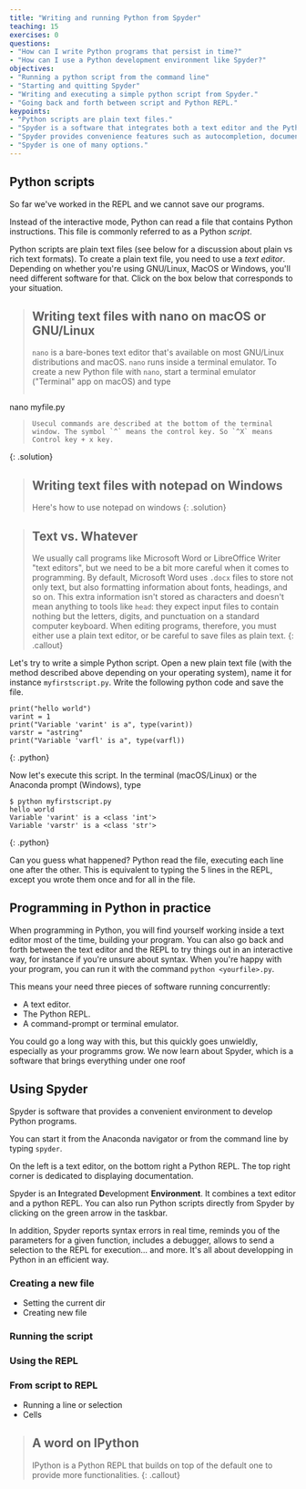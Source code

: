```yaml
---
title: "Writing and running Python from Spyder"
teaching: 15
exercises: 0
questions:
- "How can I write Python programs that persist in time?"
- "How can I use a Python development environment like Spyder?"
objectives:
- "Running a python script from the command line"
- "Starting and quitting Spyder"
- "Writing and executing a simple python script from Spyder."
- "Going back and forth between script and Python REPL."
keypoints:
- "Python scripts are plain text files."
- "Spyder is a software that integrates both a text editor and the Python runtime."
- "Spyder provides convenience features such as autocompletion, documentation lookup and debugging."
- "Spyder is one of many options."
---
```


## Python scripts

So far we've worked in the REPL and we cannot save our programs.

Instead of the interactive mode, Python can read a file that contains
Python instructions.  This file is commonly referred to as a Python *script*.

Python scripts are plain text files (see below for a discussion about
plain vs rich text formats).  To create a plain text file, you need to
use a *text editor*.  Depending on whether you're using GNU/Linux,
MacOS or Windows, you'll need different software for that. Click on
the box below that corresponds to your situation.

> ## Writing text files with nano on macOS or GNU/Linux
>
> `nano` is a bare-bones text editor that's available on most
> GNU/Linux distributions and macOS.  `nano` runs inside a terminal emulator.
> To create a new Python file with `nano`, start a terminal emulator ("Terminal" app on macOS) and
> type 
> ~~~
  nano myfile.py
> ~~~
> Usecul commands are described at the bottom of the terminal window. The symbol `^` means the control key. So `^X` means Control key + x key.
{: .solution}


> ## Writing text files with notepad on Windows
>
> Here's how to use notepad on windows
{: .solution}

> ## Text vs. Whatever
>
> We usually call programs like Microsoft Word or LibreOffice Writer "text
> editors", but we need to be a bit more careful when it comes to
> programming. By default, Microsoft Word uses `.docx` files to store not
> only text, but also formatting information about fonts, headings, and so
> on. This extra information isn't stored as characters and doesn't mean
> anything to tools like `head`: they expect input files to contain
> nothing but the letters, digits, and punctuation on a standard computer
> keyboard. When editing programs, therefore, you must either use a plain
> text editor, or be careful to save files as plain text.
{: .callout}

Let's try to write a simple Python script.  Open a new plain text file (with the method described above depending on your operating system), name it for instance `myfirstscript.py`.
Write the following python code and save the file.

~~~
print("hello world")
varint = 1
print("Variable 'varint' is a", type(varint))
varstr = "astring"
print("Variable 'varfl' is a", type(varfl))
~~~
{: .python}

Now let's execute this script. In the terminal (macOS/Linux) or the Anaconda prompt (Windows),
type

~~~
$ python myfirstscript.py
hello world
Variable 'varint' is a <class 'int'>
Variable 'varstr' is a <class 'str'>
~~~
{: .python}

Can you guess what happened? Python read the file, executing each line
one after the other.  This is equivalent to typing the 5 lines in the
REPL, except you wrote them once and for all in the file.

## Programming in Python in practice

When programming in Python, you will find yourself working inside a
text editor most of the time, building your program. You can also go
back and forth between the text editor and the REPL to try things out
in an interactive way, for instance if you're unsure about syntax.
When you're happy with your program, you can run it with the command
`python <yourfile>.py`.

This means your need three pieces of software running concurrently:

- A text editor.
- The Python REPL.
- A command-prompt or terminal emulator.

You could go a long way with this, but this quickly goes unwieldly,
especially as your programms grow.  We now learn about Spyder, which
is a software that brings everything under one roof

## Using Spyder

Spyder is software that provides a convenient environment to develop Python programs.

You can start it from the Anaconda navigator or from the command line by typing `spyder`.

On the left is a text editor, on the bottom right a Python REPL. The top right corner is dedicated to displaying documentation.

Spyder is an **I**ntegrated **D**evelopment **Environment**. It
combines a text editor and a python REPL. You can also run Python
scripts directly from Spyder by clicking on the green arrow in the
taskbar.

In addition, Spyder reports syntax errors in real time, reminds you of the parameters for a given function, includes a debugger, allows to send a selection to the REPL for execution... and more. It's all about developping in Python in an efficient way.

### Creating a new file
- Setting the current dir
- Creating new file

### Running the script

### Using the REPL

### From script to REPL

- Running a line or selection
- Cells

> ## A word on IPython
>
> IPython is a Python REPL that builds on top of the default one to
> provide more functionalities.
{: .callout}
